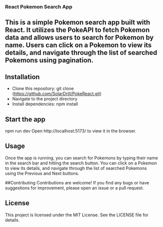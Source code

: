 ### React Pokemon Search App

## This is a simple Pokemon search app built with React. It utilizes the PokeAPI to fetch Pokemon data and allows users to search for Pokemon by name. Users can click on a Pokemon to view its details, and navigate through the list of searched Pokemons using pagination.

## Installation
+ Clone this repository: git clone (https://github.com/SolarDrill/PokeReact.git)
+ Navigate to the project directory
+ Install dependencies: npm install

## Start the app
npm run dev
Open http://localhost:5173/ to view it in the browser.

## Usage
Once the app is running, you can search for Pokemons by typing their name in the search bar and hitting the search button. You can click on a Pokemon to view its details, and navigate through the list of searched Pokemons using the Previous and Next buttons.

##Contributing
Contributions are welcome! If you find any bugs or have suggestions for improvement, please open an issue or a pull request.

## License
This project is licensed under the MIT License. See the LICENSE file for details.
